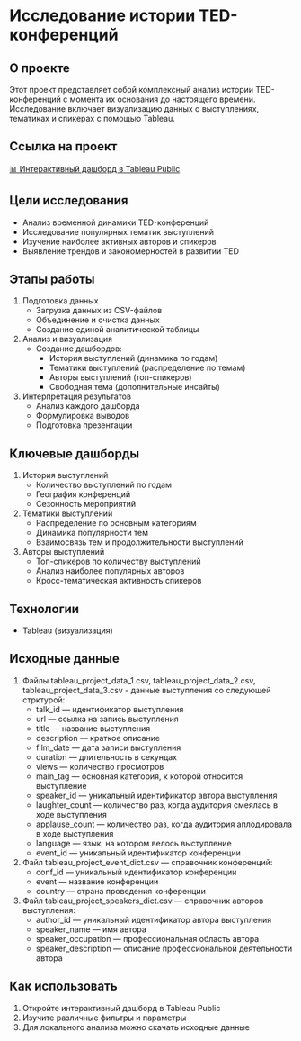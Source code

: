# Исследование истории TED-конференций
## О проекте
Этот проект представляет собой комплексный анализ истории TED-конференций с момента их основания до настоящего времени. Исследование включает визуализацию данных о выступлениях, тематиках и спикерах с помощью Tableau.
## Ссылка на проект
[📊 Интерактивный дашборд в Tableau Public](https://public.tableau.com/views/TED-_17144078673380/Story1?:language=en-US&:sid=&:redirect=auth&:display_count=n&:origin=viz_share_link)
## Цели исследования
* Анализ временной динамики TED-конференций
* Исследование популярных тематик выступлений
* Изучение наиболее активных авторов и спикеров
* Выявление трендов и закономерностей в развитии TED
## Этапы работы
1. Подготовка данных
    * Загрузка данных из CSV-файлов
    * Объединение и очистка данных
    * Создание единой аналитической таблицы
2. Анализ и визуализация
    * Создание дашбордов:
      - История выступлений (динамика по годам)
      - Тематики выступлений (распределение по темам)
      - Авторы выступлений (топ-спикеров)
      - Свободная тема (дополнительные инсайты)
3. Интерпретация результатов
    * Анализ каждого дашборда
    * Формулировка выводов
    * Подготовка презентации
## Ключевые дашборды
1. История выступлений
    * Количество выступлений по годам
    * География конференций
    * Сезонность мероприятий
2. Тематики выступлений
    * Распределение по основным категориям
    * Динамика популярности тем
    * Взаимосвязь тем и продолжительности выступлений
3. Авторы выступлений
    * Топ-спикеров по количеству выступлений
    * Анализ наиболее популярных авторов
    * Кросс-тематическая активность спикеров
## Технологии
* Tableau (визуализация)
## Исходные данные
1. Файлы tableau_project_data_1.csv, tableau_project_data_2.csv, tableau_project_data_3.csv - данные выступления со следующей стрктурой:
    * talk_id — идентификатор выступления
    * url — ссылка на запись выступления
    * title — название выступления
    * description — краткое описание
    * film_date — дата записи выступления
    * duration — длительность в секундах
    * views — количество просмотров
    * main_tag — основная категория, к которой относится выступление
    * speaker_id — уникальный идентификатор автора выступления
    * laughter_count — количество раз, когда аудитория смеялась в ходе выступления
    * applause_count — количество раз, когда аудитория аплодировала в ходе выступления
    * language — язык, на котором велось выступление
    * event_id — уникальный идентификатор конференции
2. Файл tableau_project_event_dict.csv — справочник конференций:
    * conf_id — уникальный идентификатор конференции
    * event — название конференции
    * country — страна проведения конференции
3. Файл tableau_project_speakers_dict.csv — справочник авторов выступления:
    * author_id — уникальный идентификатор автора выступления
    * speaker_name — имя автора
    * speaker_occupation — профессиональная область автора
    * speaker_description — описание профессиональной деятельности автора
## Как использовать
1. Откройте интерактивный дашборд в Tableau Public
2. Изучите различные фильтры и параметры
3. Для локального анализа можно скачать исходные данные
